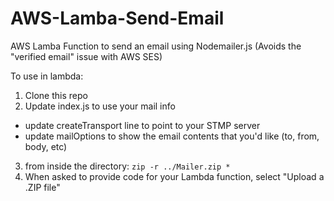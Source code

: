 # AWS-Lamba-Send-Email
AWS Lamba Function to send an email using Nodemailer.js
(Avoids the "verified email" issue with AWS SES)

To use in lambda:

1. Clone this repo <br>
2. Update index.js to use your mail info <br>
  * update createTransport line to point to your STMP server  <br>
  * update mailOptions to show the email contents that you'd like (to, from, body, etc) <br>
3. from inside the directory: `zip -r ../Mailer.zip *`<br>
4. When asked to provide code for your Lambda function, select "Upload a .ZIP file" <br>
